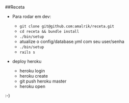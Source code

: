 ##Receta

 * Para rodar em dev:
   *  ```git clone git@github.com:amalrik/receta.git```
   * ```cd receta && bundle install```
   * ```./bin/setup```
   * atualize o config/database.yml com seu user/senha
   * ```./bin/setup```
   * ```rails s```

 * deploy heroku
   * heroku login
   * heroku create
   * git push heroku master
   * heroku open
 
:-)